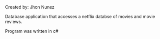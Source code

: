 Created by: Jhon Nunez

Database application that accesses a netflix databse of movies and movie reviews. 

Program was written in c#
